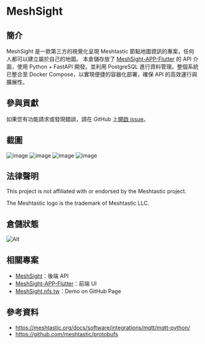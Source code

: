 # MeshSight

## 簡介
MeshSight 是一款第三方的視覺化呈現 Meshtastic 節點地圖資訊的專案，任何人都可以建立屬於自己的地圖。
本倉儲存放了 [MeshSight-APP-Flutter](https://github.com/edwinyoo44/MeshSight-APP-Flutter) 的 API 介面，使用 Python + FastAPI 開發。並利用 PostgreSQL 進行資料管理。整個系統已整合至 Docker Compose，以實現便捷的容器化部署，確保 API 的高效運行與擴展性。

## 參與貢獻
如果您有功能請求或發現錯誤，請在 GitHub 上[開啟 issue](https://github.com/edwinyoo44/MeshSight/issues)。

## 截圖
![image](https://raw.githubusercontent.com/edwinyoo44/MeshSight-APP-Flutter/master/screenshot/e9e6cfae-6218-47ff-88b3-a8ac4446599d.png)
![image](https://raw.githubusercontent.com/edwinyoo44/MeshSight-APP-Flutter/master/screenshot/7fa6d0a5-fb81-4287-9448-4e92ac5276e9.png)
![image](https://raw.githubusercontent.com/edwinyoo44/MeshSight-APP-Flutter/master/screenshot/1330c676-1778-40ae-9609-8a06c84c89f1.png)
![image](https://raw.githubusercontent.com/edwinyoo44/MeshSight-APP-Flutter/master/screenshot/a48b7ada-1628-4cf3-a994-361d14340d4a.png)

## 法律聲明
This project is not affiliated with or endorsed by the Meshtastic project.

The Meshtastic logo is the trademark of Meshtastic LLC.

## 倉儲狀態
![Alt](https://repobeats.axiom.co/api/embed/86a98f0150b98708a8d039ec9bff690a43f62b3c.svg "Repobeats analytics image")

## 相關專案
- [MeshSight](https://github.com/edwinyoo44/MeshSight)：後端 API  
- [MeshSight-APP-Flutter](https://github.com/edwinyoo44/MeshSight-APP-Flutter)：前端 UI  
- [MeshSight.nfs.tw](https://github.com/edwinyoo44/MeshSight.nfs.tw)：Demo on GitHub Page  

## 參考資料
- https://meshtastic.org/docs/software/integrations/mqtt/mqtt-python/
- https://github.com/meshtastic/protobufs
